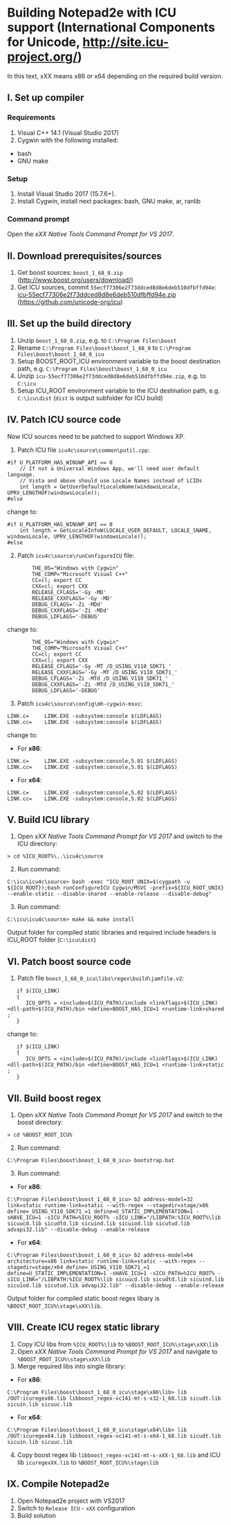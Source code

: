 # Building Notepad2e with ICU support (International Components for Unicode, http://site.icu-project.org/)

In this text, xXX means x86 or x64 depending on the required build version.

## I. Set up compiler

### Requirements
1. Visual C++ 14.1 (Visual Studio 2017)
2. Cygwin with the following installed:
* bash
* GNU make

### Setup
1. Install Visual Studio 2017 (15.7.6+).
2. Install Cygwin, install next packages: bash, GNU make, ar, ranlib 

### Command prompt
Open the *xXX Native Tools Command Prompt for VS 2017*.

## II. Download prerequisites/sources
1. Get boost sources: `boost_1_68_0.zip` (http://www.boost.org/users/download/)
2. Get ICU sources, commit `55ecf77306e2f73ddced8d8e6deb510dfbffd94e`: [icu-55ecf77306e2f73ddced8d8e6deb510dfbffd94e.zip](https://github.com/unicode-org/icu/archive/55ecf77306e2f73ddced8d8e6deb510dfbffd94e.zip) (https://github.com/unicode-org/icu)

## III. Set up the build directory
1. Unzip `boost_1_68_0.zip`, e.g. to `C:\Program Files\boost`
2. Rename `C:\Program Files\boost\boost_1_68_0` to `C:\Program Files\boost\boost_1_68_0_icu`
3. Setup BOOST_ROOT_ICU environment variable to the boost destination path, e.g. `C:\Program Files\boost\boost_1_68_0_icu`
4. Unzip `icu-55ecf77306e2f73ddced8d8e6deb510dfbffd94e.zip`, e.g. to `C:\icu`
5. Setup ICU_ROOT environment variable to the ICU destination path, e.g. `C:\icu\dist` (`dist` is output subfolder for ICU build)

## IV. Patch ICU source code
Now ICU sources need to be patched to support Windows XP.
1. Patch ICU file `icu4c\source\common\putil.cpp`:
```
#if U_PLATFORM_HAS_WINUWP_API == 0
    // If not a Universal Windows App, we'll need user default language.
    // Vista and above should use Locale Names instead of LCIDs
    int length = GetUserDefaultLocaleName(windowsLocale, UPRV_LENGTHOF(windowsLocale));
#else
```
change to:
```
#if U_PLATFORM_HAS_WINUWP_API == 0
    int length = GetLocaleInfoW(LOCALE_USER_DEFAULT, LOCALE_SNAME, windowsLocale, UPRV_LENGTHOF(windowsLocale));
#else
```
2. Patch `icu4c\source\runConfigureICU` file:
```
        THE_OS="Windows with Cygwin"
        THE_COMP="Microsoft Visual C++"
        CC=cl; export CC
        CXX=cl; export CXX
        RELEASE_CFLAGS='-Gy -MD'
        RELEASE_CXXFLAGS='-Gy -MD'
        DEBUG_CFLAGS='-Zi -MDd'
        DEBUG_CXXFLAGS='-Zi -MDd'
        DEBUG_LDFLAGS='-DEBUG'
```
change to:
```
        THE_OS="Windows with Cygwin"
        THE_COMP="Microsoft Visual C++"
        CC=cl; export CC
        CXX=cl; export CXX
        RELEASE_CFLAGS='-Gy -MT /D_USING_V110_SDK71_'
        RELEASE_CXXFLAGS='-Gy -MT /D_USING_V110_SDK71_'
        DEBUG_CFLAGS='-Zi -MTd /D_USING_V110_SDK71_'
        DEBUG_CXXFLAGS='-Zi -MTd /D_USING_V110_SDK71_'
        DEBUG_LDFLAGS='-DEBUG'
```
3. Patch `icu4c\source\config\mh-cygwin-msvc`:
```
LINK.c=		LINK.EXE -subsystem:console $(LDFLAGS)
LINK.cc=	LINK.EXE -subsystem:console $(LDFLAGS)
```
change to:
* For **x86**:
```
LINK.c=		LINK.EXE -subsystem:console,5.01 $(LDFLAGS)
LINK.cc=	LINK.EXE -subsystem:console,5.01 $(LDFLAGS)
```
* For **x64**:
```
LINK.c=		LINK.EXE -subsystem:console,5.02 $(LDFLAGS)
LINK.cc=	LINK.EXE -subsystem:console,5.02 $(LDFLAGS)
```

## V. Build ICU library
1. Open *xXX Native Tools Command Prompt for VS 2017* and switch to the ICU directory:
```
> cd %ICU_ROOT%\..\icu4c\source
```
2. Run command:
```
C:\icu\icu4c\source> bash -exec "ICU_ROOT_UNIX=$(cygpath -u ${ICU_ROOT});bash runConfigureICU Cygwin/MSVC -prefix=${ICU_ROOT_UNIX} --enable-static --disable-shared --enable-release --disable-debug"
```
3. Run command:
```
C:\icu\icu4c\source> make && make install
```
Output folder for compiled static libraries and required include headers is ICU_ROOT folder (`C:\icu\dist`)

## VI. Patch boost source code
1. Patch file `boost_1_68_0_icu\libs\regex\build\jamfile.v2`:
```
   if $(ICU_LINK)
   {
      ICU_OPTS = <include>$(ICU_PATH)/include <linkflags>$(ICU_LINK) <dll-path>$(ICU_PATH)/bin <define>BOOST_HAS_ICU=1 <runtime-link>shared ;
   }
```
change to:
```
   if $(ICU_LINK)
   {
      ICU_OPTS = <include>$(ICU_PATH)/include <linkflags>$(ICU_LINK) <dll-path>$(ICU_PATH)/bin <define>BOOST_HAS_ICU=1 <runtime-link>static ;
   }
```

## VII. Build boost regex
1. Open *xXX Native Tools Command Prompt for VS 2017* and switch to the boost directory:
```
> cd %BOOST_ROOT_ICU%
```
2. Run command:
```
C:\Program Files\boost\boost_1_68_0_icu> bootstrap.bat
```
3. Run command:
* For **x86**:
```
C:\Program Files\boost\boost_1_68_0_icu> b2 address-model=32 link=static runtime-link=static --with-regex --stagedir=stage/x86 define=_USING_V110_SDK71_=1 define=U_STATIC_IMPLEMENTATION=1 -sHAVE_ICU=1 -sICU_PATH=%ICU_ROOT% -sICU_LINK="/LIBPATH:%ICU_ROOT%\lib sicuucd.lib sicudtd.lib sicuind.lib sicuiod.lib sicutud.lib advapi32.lib" --disable-debug --enable-release
```
* For **x64**:
```
C:\Program Files\boost\boost_1_68_0_icu> b2 address-model=64 architecture=x86 link=static runtime-link=static --with-regex --stagedir=stage/x64 define=_USING_V110_SDK71_=1 define=U_STATIC_IMPLEMENTATION=1 -sHAVE_ICU=1 -sICU_PATH=%ICU_ROOT% -sICU_LINK="/LIBPATH:%ICU_ROOT%\lib sicuucd.lib sicudtd.lib sicuind.lib sicuiod.lib sicutud.lib advapi32.lib" --disable-debug --enable-release
```
Output folder for compiled static boost regex libary is `%BOOST_ROOT_ICU%\stage\xXX\lib`.

## VIII. Create ICU regex static library
1. Copy ICU libs from `%ICU_ROOT%\lib` to `%BOOST_ROOT_ICU%\stage\xXX\lib`
2. Open *xXX Native Tools Command Prompt for VS 2017* and navigate to `%BOOST_ROOT_ICU%\stage\xXX\lib`
3. Merge required libs into single library:
* For **x86**:
```
C:\Program Files\boost\boost_1_68_0_icu\stage\x86\lib> lib /OUT:icuregex86.lib libboost_regex-vc141-mt-s-x32-1_68.lib sicudt.lib sicuin.lib sicuuc.lib
```
* For **x64**:
```
C:\Program Files\boost\boost_1_68_0_icu\stage\x64\lib> lib /OUT:icuregex64.lib libboost_regex-vc141-mt-s-x64-1_68.lib sicudt.lib sicuin.lib sicuuc.lib
```
4. Copy boost regex lib `libboost_regex-vc141-mt-s-xXX-1_68.lib` and ICU lib `icuregexXX.lib` to `%BOOST_ROOT_ICU%\stage\lib`

## IX. Compile Notepad2e
1. Open Notepad2e project with VS2017
2. Switch to `Release ICU` - `xXX` configuration
3. Build solution
